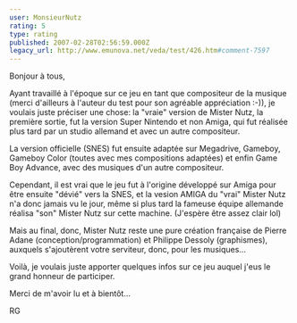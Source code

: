 ```yaml
---
user: MonsieurNutz
rating: 5
type: rating
published: 2007-02-28T02:56:59.000Z
legacy_url: http://www.emunova.net/veda/test/426.htm#comment-7597
---
```

Bonjour à tous,

Ayant travaillé à l'époque sur ce jeu en tant que compositeur de la musique (merci d'ailleurs à l'auteur du test pour son agréable appréciation :-)), je voulais juste préciser une chose: la "vraie" version de Mister Nutz, la première sortie, fut la version Super Nintendo et non Amiga, qui fut réalisée plus tard par un studio allemand et avec un autre compositeur.

La version officielle (SNES) fut ensuite adaptée sur Megadrive, Gameboy, Gameboy Color (toutes avec mes compositions adaptées) et enfin Game Boy Advance, avec des musiques d'un autre compositeur.

Cependant, il est vrai que le jeu fut à l'origine développé sur Amiga pour être ensuite "dévié" vers la SNES, et la vesion AMIGA du "vrai" Mister Nutz n'a donc jamais vu le jour, même si plus tard la fameuse équipe allemande réalisa "son" Mister Nutz sur cette machine. (J'espère être assez clair lol)

Mais au final, donc, Mister Nutz reste une pure création française de Pierre Adane (conception/programmation) et Philippe Dessoly (graphismes), auxquels s'ajoutèrent votre serviteur, donc, pour les musiques...

Voilà, je voulais juste apporter quelques infos sur ce jeu auquel j'eus le grand honneur de participer.

Merci de m'avoir lu et à bientôt...

RG